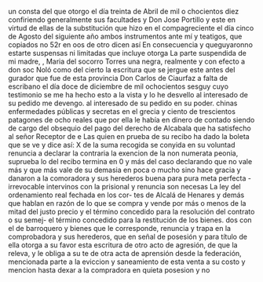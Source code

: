 un consta del que otorgo el día treinta de Abril de mil o
chocientos diez confiriendo generalmente sus facultades
y Don Jose Portillo y este en virtud de ellas de la substitución
que hizo en el compagreciente el día cinco de Agosto del siguiente año ambos instrumentos ante mí y teatigos, que copiados no 52r en oos de otro dicen así En consecuencia y queguyaronno estarte suspensas ni limitadas que incluye otorga
La parte suspendida de mi madre, , Maria del socorro Torres una negra, realmente y con efecto a don soc
Noló como del cierto la escritura que se jergue este antes del gurador que fue de esta provincia Don Carlos de Ciaurfaz a falta de escribano el día doce de diciembre de mil ochocientos sesguy cuyo testimonio se me ha hecho esto a la vista y lo he desvello al interesado de su pedido me devengo.
al interesado de su pedido en su poder.
chinas enfermedades públicas y secretas en el grecia y ciento de trescientos patagones de ocho reales que por ella le había en dinero de contado siendo de cargo del obsequio del pago del derecho de Alcabala que ha satisfecho al señor Receptor de e
Las quien en prueba de su recibo ha dado la boleta que se ve y dice así: X de la suma recogida se conyida en su voluntad renuncia a declarar la contraria la exencion de la non numerata peonia, suprueba lo del recibo termina en 0
y más del caso declarando que no vale más y que más vale de su demasia en poca o mucho sino hace gracia y danaron a la comoradora y sus herederos buena para pura meta perfecta - irrevocable intervinos con la prisional y renuncia son necesas
La ley del ordenamiento real fechada en los cor- tes de Alcalá de Henares y demás que hablan en razón de lo que se compra y vende por más o menos de la mitad del justo precio y el término concedido para la resolución del contrato o su semej-
el término concedido para la restitución de los bienes.
dos con el de barroquero y bienes que le corresponde, renuncia y trapa en la comprobadora y sus herederos, que en señal de posesión y para título de ella otorga a su favor esta escritura de otro acto de agresión, de que la releva, y le obliga a su
te de otra acta de aprensión desde la federación, mencionada parte a la eviccion y saneamiento de esta venta a su costo y mencion hasta dexar a la compradora en quieta posesion y no